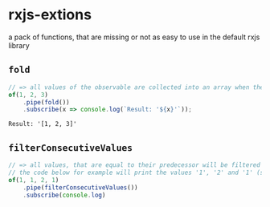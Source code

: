 # rxjs-extions

a pack of functions, that are missing or not as easy to use in the default rxjs library

## ```fold```
```typescript
// => all values of the observable are collected into an array when the observable completes
of(1, 2, 3)
    .pipe(fold())
    .subscribe(x => console.log(`Result: '${x}'`));
```

```console
Result: '[1, 2, 3]'
```

## ```filterConsecutiveValues```
```typescript
// => all values, that are equal to their predecessor will be filtered from the stream.
// the code below for example will print the values '1', '2' and '1' (second '1' was filtered)
of(1, 1, 2, 1)
    .pipe(filterConsecutiveValues())
    .subscribe(console.log)
```